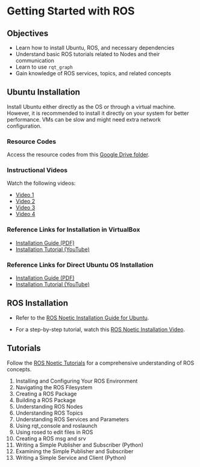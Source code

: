 # Getting Started with ROS

## Objectives

- Learn how to install Ubuntu, ROS, and necessary dependencies
- Understand basic ROS tutorials related to Nodes and their communication
- Learn to use `rqt_graph`
- Gain knowledge of ROS services, topics, and related concepts

## Ubuntu Installation

Install Ubuntu either directly as the OS or through a virtual machine. However, it is recommended to install it directly on your system for better performance. VMs can be slow and might need extra network configuration.

### Resource Codes

Access the resource codes from this [Google Drive folder](https://drive.google.com/drive/folders/1egUtnrhblINDCxn4zuRzSO5fuCD0D_X7?usp=sharing).

### Instructional Videos

Watch the following videos:

- [Video 1](https://drive.google.com/file/d/1EhivGh5cz9itasCHPqJg0WD-QYtIvlQ9/view?usp=sharing)
- [Video 2](https://drive.google.com/file/d/1EhivGh5cz9itasCHPqJg0WD-QYtIvlQ9/view?usp=drive_link)
- [Video 3](https://drive.google.com/file/d/1A4lr5c4SXRIg_OlBug1P4vAuIGQrkmlV/view?usp=drive_link)
- [Video 4](https://drive.google.com/file/d/1P5bI-zJ13li6_nO6OCcRoCH-EIi7H7Yz/view?usp=drive_link)

### Reference Links for Installation in VirtualBox

- [Installation Guide (PDF)](https://pracownik.kul.pl/files/153256/public/os/classes/OS_00_lab.pdf)
- [Installation Tutorial (YouTube)](https://www.youtube.com/watch?v=x5MhydijWmc)

### Reference Links for Direct Ubuntu OS Installation

- [Installation Guide (PDF)](https://parthvpatil.github.io/assets/files/blog/tutorials/ubuntu_installation.pdf)
- [Installation Tutorial (YouTube)](https://www.youtube.com/watch?v=C5deqtXrpgk)

## ROS Installation

- Refer to the [ROS Noetic Installation Guide for Ubuntu](https://wiki.ros.org/noetic/Installation/Ubuntu).

- For a step-by-step tutorial, watch this [ROS Noetic Installation Video](https://www.youtube.com/watch?v=ZA7u2XPmnlo&t=35s).

## Tutorials

Follow the [ROS Noetic Tutorials](https://wiki.ros.org/ROS/Tutorials) for a comprehensive understanding of ROS concepts.

1. Installing and Configuring Your ROS Environment
2. Navigating the ROS Filesystem
3. Creating a ROS Package
4. Building a ROS Package
5. Understanding ROS Nodes
6. Understanding ROS Topics
7. Understanding ROS Services and Parameters
8. Using rqt_console and roslaunch
9. Using rosed to edit files in ROS
10. Creating a ROS msg and srv
11. Writing a Simple Publisher and Subscriber (Python)
12. Examining the Simple Publisher and Subscriber
13. Writing a Simple Service and Client (Python)
